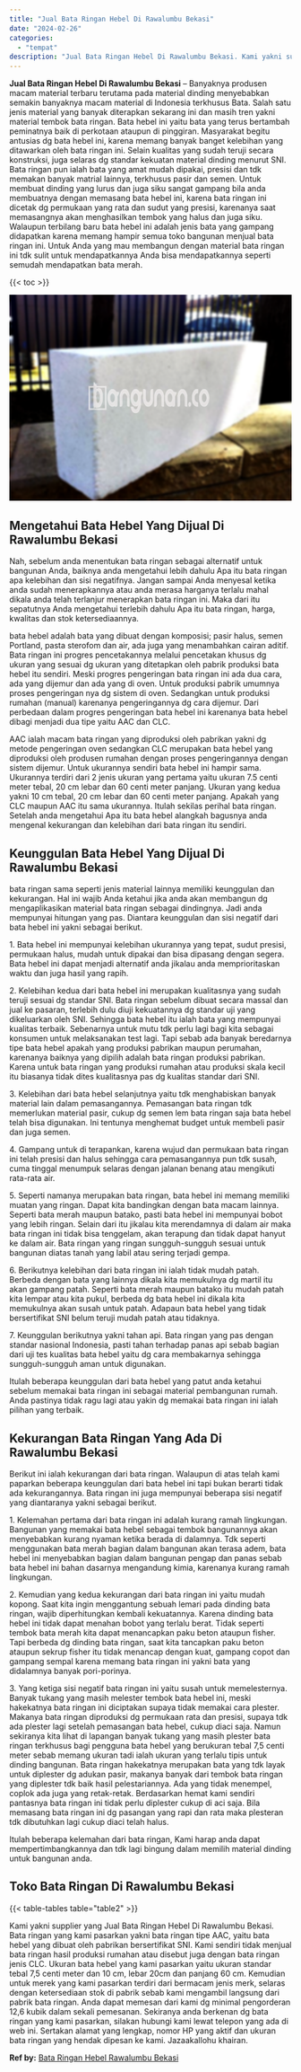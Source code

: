```yaml
---
title: "Jual Bata Ringan Hebel Di Rawalumbu Bekasi"
date: "2024-02-26"
categories: 
  - "tempat"
description: "Jual Bata Ringan Hebel Di Rawalumbu Bekasi. Kami yakni supplier yang Jual Bata Ringan Hebel Di Rawalumbu Bekasi. Bata ringan yang kami pasarkan yakni bata ri..."
---
```


**Jual Bata Ringan Hebel Di Rawalumbu Bekasi** – Banyaknya produsen macam material terbaru terutama pada material dinding menyebabkan semakin banyaknya macam material di Indonesia terkhusus Bata. Salah satu jenis material yang banyak diterapkan sekarang ini dan masih tren yakni material tembok bata ringan. Bata hebel ini yaitu bata yang terus bertambah peminatnya baik di perkotaan ataupun di pinggiran. Masyarakat begitu antusias dg bata hebel ini, karena memang banyak banget kelebihan yang ditawarkan oleh bata ringan ini. Selain kualitas yang sudah teruji secara konstruksi, juga selaras dg standar kekuatan material dinding menurut SNI. Bata ringan pun ialah bata yang amat mudah dipakai, presisi dan tdk memakan banyak matrial lainnya, terkhusus pasir dan semen. Untuk membuat dinding yang lurus dan juga siku sangat gampang bila anda membuatnya dengan memasang bata hebel ini, karena bata ringan ini dicetak dg permukaan yang rata dan sudut yang presisi, karenanya saat memasangnya akan menghasilkan tembok yang halus dan juga siku. Walaupun terbilang baru bata hebel ini adalah jenis bata yang gampang didapatkan karena memang hampir semua toko bangunan menjual bata ringan ini. Untuk Anda yang mau membangun dengan material bata ringan ini tdk sulit untuk mendapatkannya Anda bisa mendapatkannya seperti semudah mendapatkan bata merah.

{{< toc >}}

![Jual Bata Ringan Hebel Di Rawalumbu Bekasi](/images/jual-hebel-murah-09.png)

## Mengetahui Bata Hebel Yang Dijual Di Rawalumbu Bekasi

Nah, sebelum anda menentukan bata ringan sebagai alternatif untuk bangunan Anda, baiknya anda mengetahui lebih dahulu Apa itu bata ringan apa kelebihan dan sisi negatifnya. Jangan sampai Anda menyesal ketika anda sudah menerapkannya atau anda merasa harganya terlalu mahal dikala anda telah terlanjur menerapkan bata ringan ini. Maka dari itu sepatutnya Anda mengetahui terlebih dahulu Apa itu bata ringan, harga, kwalitas dan stok ketersediaannya.

bata hebel adalah bata yang dibuat dengan komposisi; pasir halus, semen Portland, pasta sterofom dan air, ada juga yang menambahkan cairan aditif. Bata ringan ini progres pencetakannya melalui pencetakan khusus dg ukuran yang sesuai dg ukuran yang ditetapkan oleh pabrik produksi bata hebel itu sendiri. Meski progres pengeringan bata ringan ini ada dua cara, ada yang dijemur dan ada yang di oven. Untuk produksi pabrik umumnya proses pengeringan nya dg sistem di oven. Sedangkan untuk produksi rumahan (manual) karenanya pengeringannya dg cara dijemur. Dari perbedaan dalam progres pengeringan bata hebel ini karenanya bata hebel dibagi menjadi dua tipe yaitu AAC dan CLC.

AAC ialah macam bata ringan yang diproduksi oleh pabrikan yakni dg metode pengeringan oven sedangkan CLC merupakan bata hebel yang diproduksi oleh produsen rumahan dengan proses pengeringannya dengan sistem dijemur. Untuk ukurannya sendiri bata hebel ini hampir sama. Ukurannya terdiri dari 2 jenis ukuran yang pertama yaitu ukuran 7.5 centi meter tebal, 20 cm lebar dan 60 centi meter panjang. Ukuran yang kedua yakni 10 cm tebal, 20 cm lebar dan 60 centi meter panjang. Apakah yang CLC maupun AAC itu sama ukurannya. Itulah sekilas perihal bata ringan. Setelah anda mengetahui Apa itu bata hebel alangkah bagusnya anda mengenal kekurangan dan kelebihan dari bata ringan itu sendiri.

## Keunggulan Bata Hebel Yang Dijual Di Rawalumbu Bekasi

bata ringan sama seperti jenis material lainnya memiliki keunggulan dan kekurangan. Hal ini wajib Anda ketahui jika anda akan membangun dg mengaplikasikan material bata ringan sebagai dindingnya. Jadi anda mempunyai hitungan yang pas. Diantara keunggulan dan sisi negatif dari bata hebel ini yakni sebagai berikut.

1\. Bata hebel ini mempunyai kelebihan ukurannya yang tepat, sudut presisi, permukaan halus, mudah untuk dipakai dan bisa dipasang dengan segera. Bata hebel ini dapat menjadi alternatif anda jikalau anda memprioritaskan waktu dan juga hasil yang rapih.

2\. Kelebihan kedua dari bata hebel ini merupakan kualitasnya yang sudah teruji sesuai dg standar SNI. Bata ringan sebelum dibuat secara massal dan jual ke pasaran, terlebih dulu diuji kekuatannya dg standar uji yang dikeluarkan oleh SNI. Sehingga bata hebel itu ialah bata yang mempunyai kualitas terbaik. Sebenarnya untuk mutu tdk perlu lagi bagi kita sebagai konsumen untuk melaksanakan test lagi. Tapi sebab ada banyak beredarnya tipe bata hebel apakah yang produksi pabrikan maupun perumahan, karenanya baiknya yang dipilih adalah bata ringan produksi pabrikan. Karena untuk bata ringan yang produksi rumahan atau produksi skala kecil itu biasanya tidak dites kualitasnya pas dg kualitas standar dari SNI.

3\. Kelebihan dari bata hebel selanjutnya yaitu tdk menghabiskan banyak material lain dalam pemasangannya. Pemasangan bata ringan tdk memerlukan material pasir, cukup dg semen lem bata ringan saja bata hebel telah bisa digunakan. Ini tentunya menghemat budget untuk membeli pasir dan juga semen.

4\. Gampang untuk di terapankan, karena wujud dan permukaan bata ringan ini telah presisi dan halus sehingga cara pemasangannya pun tdk susah, cuma tinggal menumpuk selaras dengan jalanan benang atau mengikuti rata-rata air.

5\. Seperti namanya merupakan bata ringan, bata hebel ini memang memiliki muatan yang ringan. Dapat kita bandingkan dengan bata macam lainnya. Seperti bata merah maupun batako, pasti bata hebel ini mempunyai bobot yang lebih ringan. Selain dari itu jikalau kita merendamnya di dalam air maka bata ringan ini tidak bisa tenggelam, akan terapung dan tidak dapat hanyut ke dalam air. Bata ringan yang ringan sungguh-sungguh sesuai untuk bangunan diatas tanah yang labil atau sering terjadi gempa.

6\. Berikutnya kelebihan dari bata ringan ini ialah tidak mudah patah. Berbeda dengan bata yang lainnya dikala kita memukulnya dg martil itu akan gampang patah. Seperti bata merah maupun batako itu mudah patah kita lempar atau kita pukul, berbeda dg bata hebel ini dikala kita memukulnya akan susah untuk patah. Adapaun bata hebel yang tidak bersertifikat SNI belum teruji mudah patah atau tidaknya.

7\. Keunggulan berikutnya yakni tahan api. Bata ringan yang pas dengan standar nasional Indonesia, pasti tahan terhadap panas api sebab bagian dari uji tes kualitas bata hebel yaitu dg cara membakarnya sehingga sungguh-sungguh aman untuk digunakan.

Itulah beberapa keunggulan dari bata hebel yang patut anda ketahui sebelum memakai bata ringan ini sebagai material pembangunan rumah. Anda pastinya tidak ragu lagi atau yakin dg memakai bata ringan ini ialah pilihan yang terbaik.

## Kekurangan Bata Ringan Yang Ada Di Rawalumbu Bekasi

Berikut ini ialah kekurangan dari bata ringan. Walaupun di atas telah kami paparkan beberapa keunggulan dari bata hebel ini tapi bukan berarti tidak ada kekurangannya. Bata ringan ini juga mempunyai beberapa sisi negatif yang diantaranya yakni sebagai berikut.

1\. Kelemahan pertama dari bata ringan ini adalah kurang ramah lingkungan. Bangunan yang memakai bata hebel sebagai tembok bangunannya akan menyebabkan kurang nyaman ketika berada di dalamnya. Tdk seperti menggunakan bata merah bagian dalam bangunan akan terasa adem, bata hebel ini menyebabkan bagian dalam bangunan pengap dan panas sebab bata hebel ini bahan dasarnya mengandung kimia, karenanya kurang ramah lingkungan.

2\. Kemudian yang kedua kekurangan dari bata ringan ini yaitu mudah kopong. Saat kita ingin menggantung sebuah lemari pada dinding bata ringan, wajib diperhitungkan kembali kekuatannya. Karena dinding bata hebel ini tidak dapat menahan bobot yang terlalu berat. Tidak seperti tembok bata merah kita dapat menancapkan paku beton ataupun fisher. Tapi berbeda dg dinding bata ringan, saat kita tancapkan paku beton ataupun sekrup fisher itu tidak menancap dengan kuat, gampang copot dan gampang sempal karena memang bata ringan ini yakni bata yang didalamnya banyak pori-porinya.

3\. Yang ketiga sisi negatif bata ringan ini yaitu susah untuk memelesternya. Banyak tukang yang masih melester tembok bata hebel ini, meski hakekatnya bata ringan ini diciptakan supaya tidak memakai cara plester. Makanya bata ringan diproduksi dg permukaan rata dan presisi, supaya tdk ada plester lagi setelah pemasangan bata hebel, cukup diaci saja. Namun sekiranya kita lihat di lapangan banyak tukang yang masih plester bata ringan terkhusus bagi pengguna bata hebel yang berukuran tebal 7,5 centi meter sebab memang ukuran tadi ialah ukuran yang terlalu tipis untuk dinding bangunan. Bata ringan hakekatnya merupakan bata yang tdk layak untuk diplester dg adukan pasir, makanya banyak dari tembok bata ringan yang diplester tdk baik hasil pelestariannya. Ada yang tidak menempel, coplok ada juga yang retak-retak. Berdasarkan hemat kami sendiri pantasnya bata ringan ini tidak perlu diplester cukup di aci saja. Bila memasang bata ringan ini dg pasangan yang rapi dan rata maka plesteran tdk dibutuhkan lagi cukup diaci telah halus.

Itulah beberapa kelemahan dari bata ringan, Kami harap anda dapat mempertimbangkannya dan tdk lagi bingung dalam memilih material dinding untuk bangunan anda.

## Toko Bata Ringan Di Rawalumbu Bekasi

{{< table-tables table="table2" >}}

Kami yakni supplier yang Jual Bata Ringan Hebel Di Rawalumbu Bekasi. Bata ringan yang kami pasarkan yakni bata ringan tipe AAC, yaitu bata hebel yang dibuat oleh pabrikan bersertifikat SNI. Kami sendiri tidak menjual bata ringan hasil produksi rumahan atau disebut juga dengan bata ringan jenis CLC. Ukuran bata hebel yang kami pasarkan yaitu ukuran standar tebal 7,5 centi meter dan 10 cm, lebar 20cm dan panjang 60 cm. Kemudian untuk merek yang kami pasarkan terdiri dari bermacam jenis merk, selaras dengan ketersediaan stok di pabrik sebab kami mengambil langsung dari pabrik bata ringan. Anda dapat memesan dari kami dg minimal pengorderan 12,6 kubik dalam sekali pemesanan. Sekiranya anda berkenan dg bata ringan yang kami pasarkan, silakan hubungi kami lewat telepon yang ada di web ini. Sertakan alamat yang lengkap, nomor HP yang aktif dan ukuran bata ringan yang hendak dipesan ke kami. Jazaakallohu khairan.

**Ref by:** [Bata Ringan Hebel Rawalumbu Bekasi](https://id.wikipedia.org/wiki/Bata)
